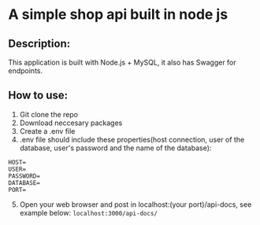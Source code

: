 # A simple shop api built in node js

##  Description:
This application is built with Node.js + MySQL, it also has Swagger for endpoints.

## How to use:
1. Git clone the repo
2. Download neccesary packages
3. Create a .env file 
4.  .env file should include these properties(host connection, user of the database, user's password  and the name of the database):

```
HOST=
USER=
PASSWORD=
DATABASE=
PORT=
```

5. Open your web browser and post in localhost:(your port)/api-docs, see example below:
`localhost:3000/api-docs/`

